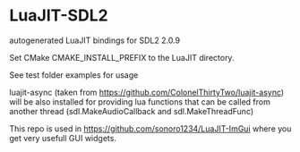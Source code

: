 # LuaJIT-SDL2
autogenerated LuaJIT bindings for SDL2 2.0.9

Set CMake CMAKE_INSTALL_PREFIX to the LuaJIT directory.

See test folder examples for usage

luajit-async (taken from https://github.com/ColonelThirtyTwo/luajit-async) will be also installed for providing lua functions that can be called from another thread (sdl.MakeAudioCallback and sdl.MakeThreadFunc)

This repo is used in https://github.com/sonoro1234/LuaJIT-ImGui where you get very usefull GUI widgets.
